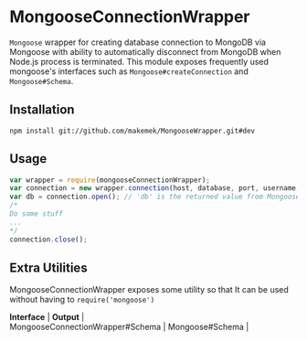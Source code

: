 # MongooseConnectionWrapper
```Mongoose``` wrapper for creating database connection to MongoDB via Mongoose with ability to automatically disconnect from MongoDB when Node.js process is terminated.
This module exposes frequently used mongoose's interfaces such as ```Mongoose#createConnection``` and ```Mongoose#Schema```.

## Installation
```npm install git://github.com/makemek/MongooseWrapper.git#dev```

## Usage
```javascript
var wrapper = require(mongooseConnectionWrapper); 
var connection = new wrapper.connection(host, database, port, username, password);
var db = connection.open(); // 'db' is the returned value from Mongoose#createConnection
/*
Do some stuff
...
*/
connection.close();
```

## Extra Utilities
MongooseConnectionWrapper exposes some utility so that It can be used without having to ```require('mongoose')```  

**Interface**                         | **Output**      |  
MongooseConnectionWrapper#Schema      | Mongoose#Schema |  
